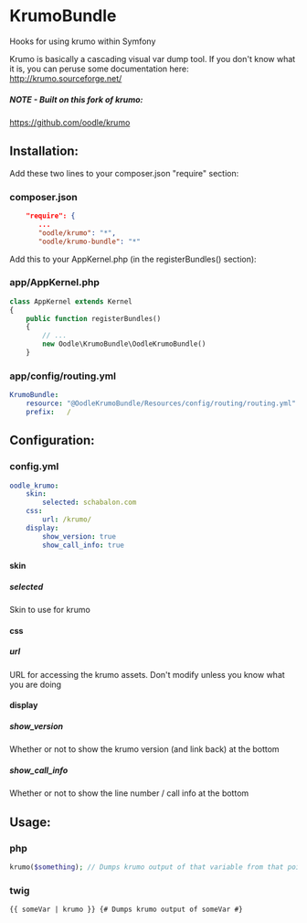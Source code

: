 KrumoBundle
===========

Hooks for using krumo within Symfony

Krumo is basically a cascading visual var dump tool.  If you don't know what it is, you can peruse some documentation here: http://krumo.sourceforge.net/

##### NOTE - Built on this fork of krumo:
https://github.com/oodle/krumo

Installation:
-------------
Add these two lines to your composer.json "require" section:

### composer.json
```json
    "require": {
       ...
       "oodle/krumo": "*",
       "oodle/krumo-bundle": "*"
```

Add this to your AppKernel.php (in the registerBundles() section):

### app/AppKernel.php
```php
class AppKernel extends Kernel
{
    public function registerBundles()
    {
        // ...
        new Oodle\KrumoBundle\OodleKrumoBundle()
    }
```

### app/config/routing.yml
```yaml
KrumoBundle:
    resource: "@OodleKrumoBundle/Resources/config/routing/routing.yml"
    prefix:   /
```	

Configuration:
--------------

### config.yml
```yaml
oodle_krumo:
    skin:
        selected: schabalon.com
    css:
        url: /krumo/
    display:
        show_version: true
        show_call_info: true
```

#### skin
##### selected
Skin to use for krumo

#### css
##### url
URL for accessing the krumo assets.  Don't modify unless you know what you are doing

#### display
##### show_version
Whether or not to show the krumo version (and link back) at the bottom
##### show_call_info
Whether or not to show the line number / call info at the bottom

Usage:
------

### php
```php
krumo($something); // Dumps krumo output of that variable from that point
```

### twig
```twig
{{ someVar | krumo }} {# Dumps krumo output of someVar #}
```
